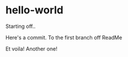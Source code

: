 # hello-world
Starting off..

Here's a commit. To the first branch off ReadMe

Et voila! Another one!
